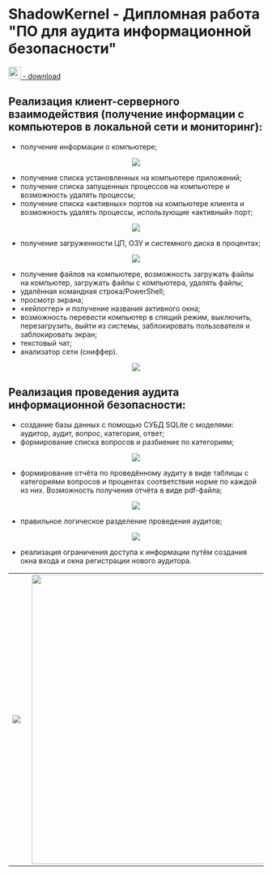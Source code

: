# ShadowKernel - Дипломная работа "ПО для аудита информационной безопасности"

<a href="https://github.com/Supermegatiger/ShadowKernel/releases/download/1.1/Debug.rar"><img src="https://github.com/Supermegatiger/ShadowKernel/blob/master/ShadowKernel/assets/icon.ico" width="24"> - download</a>

## Реализация клиент-серверного взаимодействия (получение информации с компьютеров в локальной сети и мониторинг):
* получение информации о компьютере;
<p align="center"><img src="https://user-images.githubusercontent.com/68782056/134538565-52754f52-6fef-4da3-a041-768d4c6677be.png"></p>

* получение списка установленных на компьютере приложений;
* получение списка запущенных процессов на компьютере и возможность удалять процессы;
* получение списка «активных» портов на компьютере клиента и возможность удалять процессы, использующие «активный» порт;
<p align="center"><img src="https://user-images.githubusercontent.com/68782056/134540008-888f4c32-f532-4ff6-adc6-39b6317ca724.png"></p>

* получение загруженности ЦП, ОЗУ и системного диска в процентах;
<p align="center"><img src="https://user-images.githubusercontent.com/68782056/134540177-155d3e81-0f7e-4069-a0f0-324cffa5101f.png"></p>

* получение файлов на компьютере, возможность загружать файлы на компьютер, загружать файлы с компьютера, удалять файлы;
* удалённая командная строка/PowerShell;
* просмотр экрана;
* «кейлоггер» и получение названия активного окна;
* возможность перевести компьютер в спящий режим, выключить, перезагрузить, выйти из системы, заблокировать пользователя и заблокировать экран;
* текстовый чат;
* анализатор сети (сниффер).
<p align="center"><img src="https://user-images.githubusercontent.com/68782056/134542381-9e78ba54-92fe-4c90-a4b3-6af2bf3e1e31.png"></p>


## Реализация проведения аудита информационной безопасности:
* создание базы данных с помощью СУБД SQLite с моделями: аудитор, аудит, вопрос, категория, ответ;
* формирование списка вопросов и разбиение по категориям;
<p align="center"><img src="https://user-images.githubusercontent.com/68782056/134537150-e5d6f391-7672-4a17-ad11-22e3932c1b20.png"></p>

* формирование отчёта по проведённому аудиту в виде таблицы с категориями вопросов и процентах соответствия норме по каждой из них. Возможность получения отчёта в виде pdf-файла;
<p align="center"><img src="https://user-images.githubusercontent.com/68782056/134537631-504c3d31-deb6-47e1-9c1f-9307c46fcf26.png"></p>

* правильное логическое разделение проведения аудитов;
<p align="center"><img src="https://user-images.githubusercontent.com/68782056/134537888-f06c13cb-70fd-446b-b189-60b29aec3a93.png"></p>

* реализация ограничения доступа к информации путём создания окна входа и окна регистрации нового аудитора.
<table><tr><td>
<img align="left" src="https://user-images.githubusercontent.com/68782056/134526841-e904ad8d-8028-452e-b9f5-b9fd82889f21.png"></td><td>
<img align="right" width="570" src="https://user-images.githubusercontent.com/68782056/134538048-6ae6a31f-7ca3-4dc7-a535-feb53f42e8b2.png"></td></tr></table>

